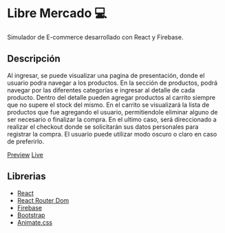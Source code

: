 # Libre Mercado 💻

Simulador de E-commerce desarrollado con React y Firebase.

## Descripción

Al ingresar, se puede visualizar una pagina de presentación, donde el usuario podra navegar a los productos.
En la sección de productos, podrá navegar por las diferentes categorías e ingresar al detalle de cada producto.
Dentro del detalle pueden agregar productos al carrito siempre que no supere el stock del mismo.
En el carrito se visualizará la lista de productos que fue agregando el usuario, permitiendole eliminar alguno de ser necesario o finalizar la compra. En el ultimo caso, será direccionado a realizar el checkout donde se solicitarán sus datos personales para registrar la compra.
El usuario puede utilizar modo oscuro o claro en caso de preferirlo.

[Preview](https://drive.google.com/file/d/1pm1T2Raao-RM0-aJS1UfCD27tCU6Yr_H/view)
[Live](https://coderhouse-pf-react.vercel.app/)

## Librerias

- [React](https://reactjs.org/)
- [React Router Dom](https://github.com/remix-run/react-router#readme)
- [Firebase](https://firebase.google.com/)
- [Bootstrap](https://getbootstrap.com/)
- [Animate.css](https://animate.style/)

